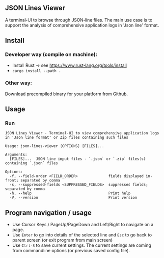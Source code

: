 JSON Lines Viewer
---
A terminal-UI to browse through JSON-line files.
The main use case is to support the analysis of comprehensive application logs in 'Json line' format.


## Install

### Developer way (compile on machine):
- Install Rust => see https://www.rust-lang.org/tools/install
- `cargo install --path .`

### Other way:
Download precompiled binary for your platform from Github.

## Usage

### Run
```
JSON Lines Viewer - Terminal-UI to view comprehensive application logs in 'Json line format' or Zip files containing such files

Usage: json-lines-viewer [OPTIONS] [FILES]...

Arguments:
  [FILES]...  JSON line input files - `.json` or `.zip` files(s) containing `.json` files

Options:
  -f, --field-order <FIELD_ORDER>              fields displayed in-front; separated by comma
  -s, --suppressed-fields <SUPPRESSED_FIELDS>  suppressed fields; separated by comma
  -h, --help                                   Print help
  -V, --version                                Print version
```

## Program navigation / usage

- Use Cursor Keys / PageUp/PageDown and Left/Right to navigate on a page.
- Use `Enter` to go into details of the selected line and `Esc` to go back to parent screen (or exit program from main screen)
- Use `Ctrl-S` to save current settings. The current settings are coming from commandline options (or previous saved config file).   
